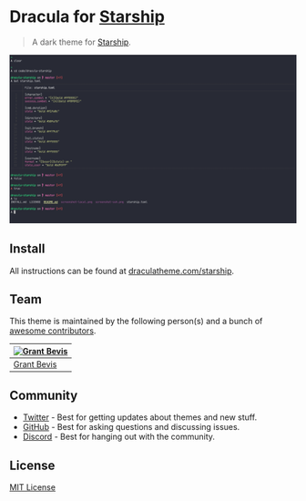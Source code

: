 # Dracula for [Starship](https://starship.rs)

> A dark theme for [Starship](https://starship.rs).

![Screenshot](./screenshot.png)

## Install

All instructions can be found at [draculatheme.com/starship](https://draculatheme.com/starship).

## Team

This theme is maintained by the following person(s) and a bunch of [awesome contributors](https://github.com/dracula/starship/graphs/contributors).

| [![Grant Bevis](https://github.com/grantbevis.png?size=100)](https://github.com/grantbevis) |
| --------------------------------------------------------------------------------- |
| [Grant Bevis](https://github.com/grantbevis)                                           |

## Community

- [Twitter](https://twitter.com/draculatheme) - Best for getting updates about themes and new stuff.
- [GitHub](https://github.com/dracula/dracula-theme/discussions) - Best for asking questions and discussing issues.
- [Discord](https://draculatheme.com/discord-invite) - Best for hanging out with the community.

## License

[MIT License](./LICENSE)

